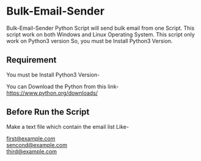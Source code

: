 # Bulk-Email-Sender
Bulk-Email-Sender Python Script will send bulk email from one Script. This script work on both Windows and Linux Operating System. This script only work on Python3 version So, you must be Install Python3 Version.

## Requirement
You must be Install Python3 Version-

You can Download the Python from this link-
https://www.python.org/downloads/

## Before Run the Script
Make a text file which contain the email list Like-

first@example.com<br/>
sencond@example.com<br/>
third@example.com
